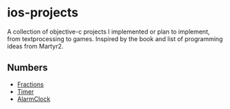 ios-projects
============

A collection of objective-c projects I implemented or plan to implement, from textprocessing to games. Inspired by the book and list of programming ideas from Martyr2.

Numbers
-------

 - [Fractions](Numbers/Fractions/)
 - [Timer](Numbers/AlarmClock/)
 - [AlarmClock](Numbers/AlarmClock/)
